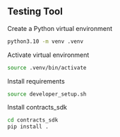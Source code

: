 ## Testing Tool

Create a Python virtual environment 
```bash
python3.10 -m venv .venv
```

Activate virtual environment
```bash
source .venv/bin/activate
```
Install requirements
```bash
source developer_setup.sh
```
Install contracts_sdk
```bash
cd contracts_sdk
pip install .
```